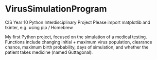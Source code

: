 # VirusSimulationProgram
CIS Year 10 Python Interdisciplinary Project
Please import matplotlib and tkinter, e.g. using pip / Homebrew

My first Python project, focused on the simulation of a medical testing. 
Functions include changing initial + maximum virus population, clearance chance, maximum birth probability, days of simulation, and whether the patient takes medicine (named Guttagonal). 

